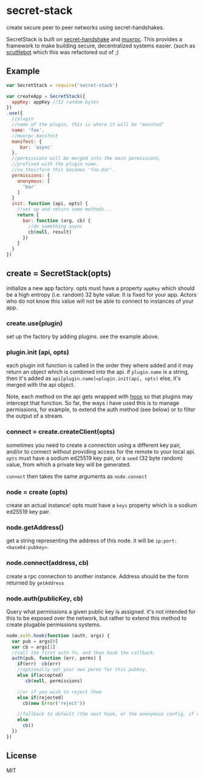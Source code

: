# secret-stack

create secure peer to peer networks using secret-handshakes.

SecretStack is built on [secret-handshake](https://github.com/dominictarr/secret-handshake)
and [muxrpc](https://github.com/ssbc/muxrpc). This provides a framework
to make building secure, decentralized systems easier.
(such as [scuttlebot](https://github.com/ssbc/scuttlebot) which this was refactored out of ;)

## Example

``` js
var SecretStack = require('secret-stack')

var createApp = SecretStack({
  appKey: appKey //32 random bytes
})
.use({
  //plugin
  //name of the plugin, this is where it will be "mounted"
  name: 'foo',
  //muxrpc manifest
  manifest: {
     bar: 'async'
  },
  //permissions will be merged into the main permissions,
  //prefixed with the plugin name.
  //so theirfore this becomes 'foo.bar'.
  permissions: {
    anonymous: [
      'bar'
    ]
  }
  init: function (api, opts) {
    //set up and return some methods...
    return {
      bar: function (arg, cb) {
        //do something async
        cb(null, result)
      })
    }
  }
})
```

## create = SecretStack(opts)

initialize a new app factory.
opts must have a property `appKey` which should
be a high entropy (i.e. random) 32 byte value.
It is fixed for your app. Actors who do not know this value
will not be able to connect to instances of your app.

### create.use(plugin)

set up the factory by adding plugins. see the example above.

### plugin.init (api, opts)

each plugin init function is called in the order they where
added and it may return an object which is combined into the api.
if `plugin.name` is a string, then it's added as `api[plugin.name]=plugin.init(api, opts)`
else, it's merged with the api object.

Note, each method on the api gets wrapped with [hoox](https://github.com/dominictarr/hoox)
so that plugins may intercept that function.
So far, the ways i have used this is to manage permissions,
for example, to extend the auth method (see below) or to filter
the output of a stream.

### connect = create.createClient(opts)

sometimes you need to create a connection using a different key pair,
and/or to connect without providing access for the remote to your local api.
`opts` must have a sodium ed25519 key pair, or a `seed` (32 byte random)
value, from which a private key will be generated.

`connect` then takes the same arguments as `node.connect`

### node = create (opts)

create an actual instance! opts must have a `keys` property
which is a sodium ed25519 key pair.

### node.getAddress()

get a string representing the address of this node.
it will be `ip:port:<base64:pubkey>`.

### node.connect(address, cb)

create a rpc connection to another instance.
Address should be the form returned by `getAddress`

### node.auth(publicKey, cb)

Query what permissions a given public key is assigned.
it's not intended for this to be exposed over the network,
but rather to extend this method to create plugable permissions systems.

``` js
node.auth.hook(function (auth, args) {
  var pub = args[0]
  var cb = args[1]
  //call the first auth fn, and then hook the callback.
  auth(pub, function (err, perms) {
    if(err)  cb(err)
    //optionally set your own perms for this pubkey.
    else if(accepted)
       cb(null, permissions)

    //or if you wish to reject them
    else if(rejected)
      cb(new Error('reject'))

    //fallback to default (the next hook, or the anonymous config, if defined)
    else
      cb()
  })
})
```

## License

MIT
